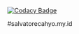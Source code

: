 [![Codacy Badge](https://api.codacy.com/project/badge/Grade/9c00d188933447db94ce2ae6101edeeb)](https://app.codacy.com/manual/dsmgcom/salvatorecahyo.my.id?utm_source=github.com&utm_medium=referral&utm_content=salvacmp/salvatorecahyo.my.id&utm_campaign=Badge_Grade_Dashboard)

#salvatorecahyo.my.id
